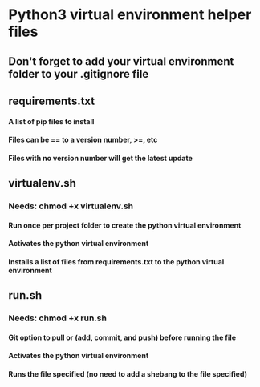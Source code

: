 # Python3 virtual environment helper files
## Don't forget to add your virtual environment folder to your .gitignore file

## requirements.txt
#### A list of pip files to install
#### Files can be == to a version number, >=, etc
#### Files with no version number will get the latest update

## virtualenv.sh
### Needs: chmod +x virtualenv.sh
#### Run once per project folder to create the python virtual environment
#### Activates the python virtual environment
#### Installs a list of files from requirements.txt to the python virtual environment 

## run.sh
### Needs: chmod +x run.sh
#### Git option to pull or (add, commit, and push) before running the file
#### Activates the python virtual environment
#### Runs the file specified (no need to add a shebang to the file specified)
